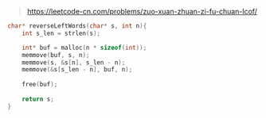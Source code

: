 > https://leetcode-cn.com/problems/zuo-xuan-zhuan-zi-fu-chuan-lcof/

``` c
char* reverseLeftWords(char* s, int n){
    int s_len = strlen(s);

    int* buf = malloc(n * sizeof(int));
    memmove(buf, s, n);
    memmove(s, &s[n], s_len - n);
    memmove(&s[s_len - n], buf, n);
    
    free(buf);
    
    return s;
}
```